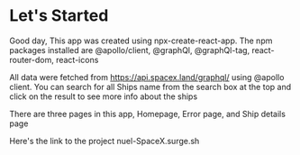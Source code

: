 # Let's Started

Good day, This app was created using npx-create-react-app. The npm packages installed are @apollo/client, @graphQl, @graphQl-tag, react-router-dom, react-icons

All data were fetched from https://api.spacex.land/graphql/ using @apollo client. You can search for all Ships name from the search box at the top and click on the result to see more info about the ships

There are three pages in this app, Homepage, Error page, and Ship details page

Here's the link to the project nuel-SpaceX.surge.sh
